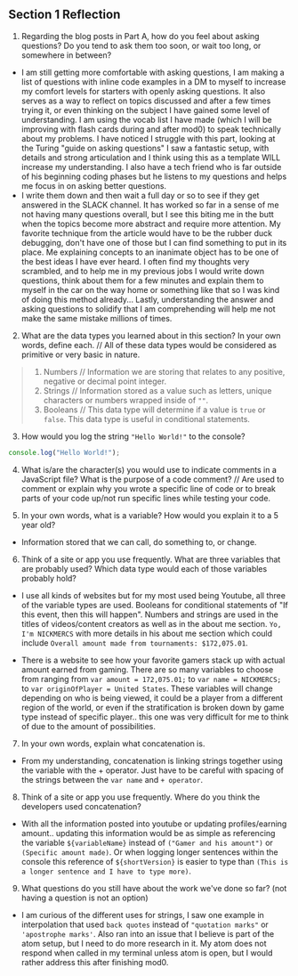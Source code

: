 ## Section 1 Reflection

1. Regarding the blog posts in Part A, how do you feel about asking questions? Do you tend to ask them too soon, or wait too long, or somewhere in between?
* I am still getting more comfortable with asking questions, I am making a list of questions with inline code examples in a DM to myself to increase my comfort levels for starters with openly asking questions. It also serves as a way to reflect on topics discussed and after a few times trying it, or even thinking on the subject I have gained some level of understanding. I am using the vocab list I have made (which I will be improving with flash cards during and after mod0) to speak technically about my problems. I have noticed I struggle with this part, looking at the Turing "guide on asking questions" I saw a fantastic setup, with details and strong articulation and I think using this as a template WILL increase my understanding. I also have a tech friend who is far outside of his beginning coding phases but he listens to my questions and helps me focus in on asking better questions.
* I write them down and then wait a full day or so to see if they get answered in the SLACK channel. It has worked so far in a sense of me not having many questions overall, but I see this biting me in the butt when the topics become more abstract and require more attention. My favorite technique from the article would have to be the rubber duck debugging, don't have one of those but I can find something to put in its place. Me explaining concepts to an inanimate object has to be one of the best ideas I have ever heard. I often find my thoughts very scrambled, and to help me in my previous jobs I would write down questions, think about them for a few minutes and explain them to myself in the car on the way home or something like that so I was kind of doing this method already... Lastly, understanding the answer and asking questions to solidify that I am comprehending will help me not make the same mistake millions of times.

2. What are the data types you learned about in this section? In your own words, define each.
// All of these data types would be considered as primitive or very basic in nature.
> 1. Numbers
// Information we are storing that relates to any positive, negative or decimal point integer.
> 2. Strings
// Information stored as a value such as letters, unique characters or numbers wrapped inside of `""`.
> 3. Booleans
// This data type will determine if a value is `true` or `false`. This data type is useful in conditional statements.

3. How would you log the string `"Hello World!"` to the console?
```javascript
console.log("Hello World!");
```

4. What is/are the character(s) you would use to indicate comments in a JavaScript file? What is the purpose of a code comment?
// Are used to comment or explain why you wrote a specific line of code or to break parts of your code up/not run specific lines while testing your code.

5. In your own words, what is a variable? How would you explain it to a 5 year old?
* Information stored that we can call, do something to, or change.

6. Think of a site or app you use frequently. What are three variables that are probably used? Which data type would each of those variables probably hold?

* I use all kinds of websites but for my most used being Youtube, all three of the variable types are used. Booleans for conditional statements of "If this event, then this will happen". Numbers and strings are used in the titles of videos/content creators as well as in the about me section. `Yo, I'm NICKMERCS` with more details in his about me section which could include `Overall amount made from tournaments: $172,075.01`.

* There is a website to see how your favorite gamers stack up with actual amount earned from gaming. There are so many variables to choose from ranging from `var amount = 172,075.01;` to `var name = NICKMERCS;` to `var originOfPlayer = United States`. These variables will change depending on who is being viewed, it could be a player from a different region of the world, or even if the stratification is broken down by game type instead of specific player.. this one was very difficult for me to think of due to the amount of possibilities.


7. In your own words, explain what concatenation is.
* From my understanding, concatenation is linking strings together using the variable with the + operator. Just have to be careful with spacing of the strings between the `var name` and `+ operator`.

8. Think of a site or app you use frequently. Where do you think the developers used concatenation?
* With all the information posted into youtube or updating profiles/earning amount.. updating this information would be as simple as referencing the variable `${variableName}` instead of `("Gamer and his amount")` or `(Specific amount made)`. Or when logging longer sentences within the console this reference of `${shortVersion}` is easier to type than `(This is a longer sentence and I have to type more)`.


9. What questions do you still have about the work we've done so far? (not having a question is not an option)

* I am curious of the different uses for strings, I saw one example in interpolation that used `back quotes` instead of `"quotation marks"` or `'apostrophe marks'`. Also ran into an issue that I believe is part of the atom setup, but I need to do more research in it. My atom does not respond when called in my terminal unless atom is open, but I would rather address this after finishing mod0.
